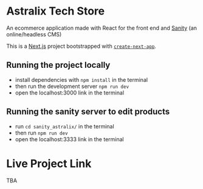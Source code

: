 # Astralix Tech Store
An ecommerce application made with React for the front end and [Sanity](https://www.sanity.io/) (an online/headless CMS)


This is a [Next.js](https://nextjs.org/) project bootstrapped with [`create-next-app`](https://github.com/vercel/next.js/tree/canary/packages/create-next-app).

## Running the project locally

- install dependencies with ```npm install``` in the terminal
- then run the development server ```npm run dev```
- open the localhost:3000 link in the terminal

## Running the sanity server to edit products

- run ```cd sanity_astralix/``` in the terminal
- then run ```npm run dev```
- open the localhost:3333 link in the terminal

# Live Project Link

TBA